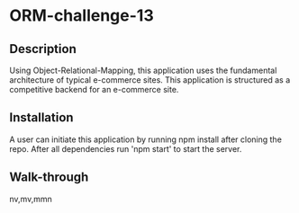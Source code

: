 # ORM-challenge-13

## Description

Using Object-Relational-Mapping, this application uses the fundamental architecture of typical e-commerce sites.
This application is structured as a competitive backend for an e-commerce site.

## Installation

A user can initiate this application by running npm install after cloning the repo. After all dependencies run 'npm start' to start the server.

## Walk-through

nv,mv,mmn

